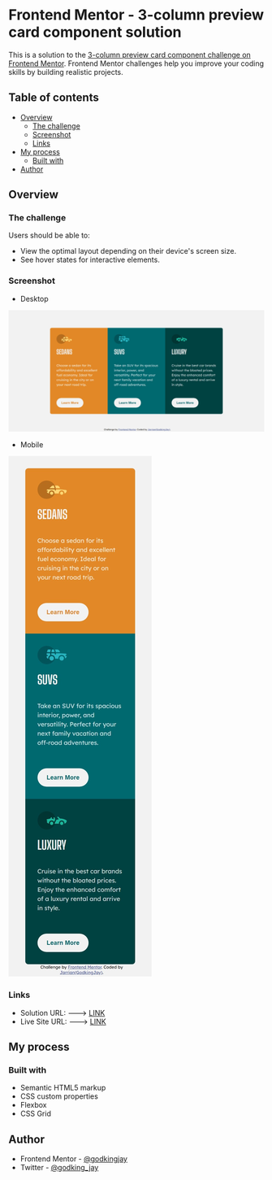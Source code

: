 # Frontend Mentor - 3-column preview card component solution

This is a solution to the [3-column preview card component challenge on Frontend Mentor](https://www.frontendmentor.io/challenges/3column-preview-card-component-pH92eAR2-). Frontend Mentor challenges help you improve your coding skills by building realistic projects. 

## Table of contents

- [Overview](#overview)
  - [The challenge](#the-challenge)
  - [Screenshot](#screenshot)
  - [Links](#links)
- [My process](#my-process)
  - [Built with](#built-with)
- [Author](#author)

## Overview

### The challenge

Users should be able to:

- View the optimal layout depending on their device's screen size.
- See hover states for interactive elements.

### Screenshot

- Desktop

![Desktop](./screenshot.jpg)

- Mobile

![Mobile](./screenshot-mobile.jpg)

### Links

- Solution URL: ---> [LINK](https://www.frontendmentor.io/solutions/responsive-nft-preview-card-component-Qm0zDGNx3p)
- Live Site URL: ---> [LINK](https://godkingjay.github.io/frontendmentor.io_NFT-preview-card-component/)

## My process

### Built with

- Semantic HTML5 markup
- CSS custom properties
- Flexbox
- CSS Grid

## Author

- Frontend Mentor - [@godkingjay](https://www.frontendmentor.io/profile/godkingjay)
- Twitter - [@godking_jay](https://www.twitter.com/godking_jay)

